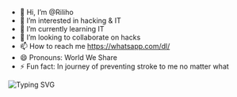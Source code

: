- 👋 Hi, I’m @Riliho
- 👀 I’m interested in hacking & IT
- 🌱 I’m currently learning IT
- 💞️ I’m looking to collaborate on hacks 
- 📫 How to reach me https://whatsapp.com/dl/
- 😄 Pronouns: World We Share
- ⚡ Fun fact: In journey of preventing stroke to me no matter what

![Typing SVG](https://readme-typing-svg.demolab.com?font=Fira+Code&pause=1000&color=F70000&width=435&lines=Hello+world!;This+is+my+home!;Feel+free!)
<!---
Riliho/Riliho is a ✨ special ✨ repository because its `README.md` (this file) appears on your GitHub profile.
You can click the Preview link to take a look at your changes.
--->
